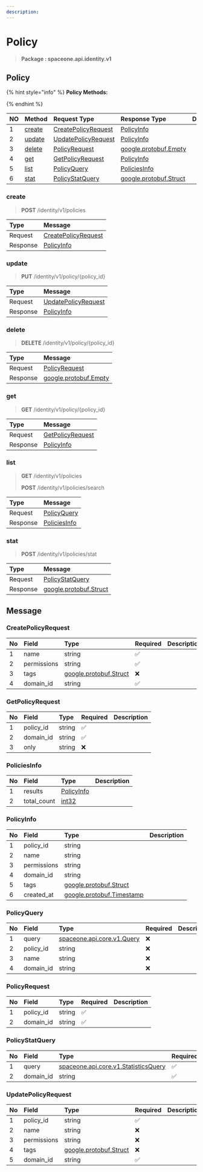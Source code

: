 ```yaml
---
description:  
---
```

# Policy

>  **Package : spaceone.api.identity.v1**

## Policy

{% hint style="info" %}
**Policy Methods:**

{%  endhint %}


| NO |  Method | Request Type | Response Type | Description |
| :--- | :--- | :--- | :--- | :--- |
| 1 | [create](Policy.md#create)| [CreatePolicyRequest](Policy.md#createpolicyrequest) | [PolicyInfo](Policy.md#policyinfo) |  |
| 2 | [update](Policy.md#update)| [UpdatePolicyRequest](Policy.md#updatepolicyrequest) | [PolicyInfo](Policy.md#policyinfo) |  |
| 3 | [delete](Policy.md#delete)| [PolicyRequest](Policy.md#policyrequest) |[google.protobuf.Empty](https://github.com/protocolbuffers/protobuf/blob/master/src/google/protobuf/empty.proto)|  |
| 4 | [get](Policy.md#get)| [GetPolicyRequest](Policy.md#getpolicyrequest) | [PolicyInfo](Policy.md#policyinfo) |  |
| 5 | [list](Policy.md#list)| [PolicyQuery](Policy.md#policyquery) | [PoliciesInfo](Policy.md#policiesinfo) |  |
| 6 | [stat](Policy.md#stat)| [PolicyStatQuery](Policy.md#policystatquery) |[google.protobuf.Struct](https://github.com/protocolbuffers/protobuf/blob/master/src/google/protobuf/struct.proto)|  | 
 
 
 
 
### create
> **POST** /identity/v1/policies
>


| Type | Message |
| :--- | :--- |
| Request | [CreatePolicyRequest](Policy.md#createpolicyrequest) |
| Response |  [PolicyInfo](Policy.md#policyinfo)  |
 
 
 
 
 
### update
> **PUT** /identity/v1/policy/{policy_id}
>


| Type | Message |
| :--- | :--- |
| Request | [UpdatePolicyRequest](Policy.md#updatepolicyrequest) |
| Response |  [PolicyInfo](Policy.md#policyinfo)  |
 
 
 
 
 
### delete
> **DELETE** /identity/v1/policy/{policy_id}
>


| Type | Message |
| :--- | :--- |
| Request | [PolicyRequest](Policy.md#policyrequest) |
| Response | [google.protobuf.Empty](https://github.com/protocolbuffers/protobuf/blob/master/src/google/protobuf/empty.proto) |
 
 
 
 
 
### get
> **GET** /identity/v1/policy/{policy_id}
>


| Type | Message |
| :--- | :--- |
| Request | [GetPolicyRequest](Policy.md#getpolicyrequest) |
| Response |  [PolicyInfo](Policy.md#policyinfo)  |
 
 
 
 
 
### list
> **GET** /identity/v1/policies
>
> **POST** /identity/v1/policies/search



| Type | Message |
| :--- | :--- |
| Request | [PolicyQuery](Policy.md#policyquery) |
| Response |  [PoliciesInfo](Policy.md#policiesinfo)  |
 
 
 
 
 
### stat
> **POST** /identity/v1/policies/stat
>


| Type | Message |
| :--- | :--- |
| Request | [PolicyStatQuery](Policy.md#policystatquery) |
| Response | [google.protobuf.Struct](https://github.com/protocolbuffers/protobuf/blob/master/src/google/protobuf/struct.proto) |


## 

## Message

### CreatePolicyRequest
| No | Field | Type | Required | Description |
| :--- | :--- | :--- | :--- | :--- |
| 1 | name |string|✅||
| 2 | permissions |string|✅||
| 3 | tags |[google.protobuf.Struct](https://github.com/protocolbuffers/protobuf/blob/master/src/google/protobuf/struct.proto)|❌||
| 4 | domain_id |string|✅||

### GetPolicyRequest
| No | Field | Type | Required | Description |
| :--- | :--- | :--- | :--- | :--- |
| 1 | policy_id |string|✅||
| 2 | domain_id |string|✅||
| 3 | only |string|❌||

### PoliciesInfo
| No | Field | Type |  Description |
| :--- | :--- | :--- | :--- |
| 1 | results |[PolicyInfo](Policy.md#policyinfo)||
| 2 | total_count |[int32](https://github.com/protocolbuffers/protobuf/blob/master/src/google/protobuf/type.proto)||

### PolicyInfo
| No | Field | Type |  Description |
| :--- | :--- | :--- | :--- |
| 1 | policy_id |string||
| 2 | name |string||
| 3 | permissions |string||
| 4 | domain_id |string||
| 5 | tags |[google.protobuf.Struct](https://github.com/protocolbuffers/protobuf/blob/master/src/google/protobuf/struct.proto)||
| 6 | created_at |[google.protobuf.Timestamp](https://github.com/protocolbuffers/protobuf/blob/master/src/google/protobuf/timestamp.proto)||

### PolicyQuery
| No | Field | Type | Required | Description |
| :--- | :--- | :--- | :--- | :--- |
| 1 | query |[spaceone.api.core.v1.Query](https://spaceone-dev.gitbook.io/api-reference/common-v1/search-query)|❌||
| 2 | policy_id |string|❌||
| 3 | name |string|❌||
| 4 | domain_id |string|❌||

### PolicyRequest
| No | Field | Type | Required | Description |
| :--- | :--- | :--- | :--- | :--- |
| 1 | policy_id |string|✅||
| 2 | domain_id |string|✅||

### PolicyStatQuery
| No | Field | Type | Required | Description |
| :--- | :--- | :--- | :--- | :--- |
| 1 | query |[spaceone.api.core.v1.StatisticsQuery](https://spaceone-dev.gitbook.io/api-reference/common-v1/statistics-query)|✅||
| 2 | domain_id |string|✅||

### UpdatePolicyRequest
| No | Field | Type | Required | Description |
| :--- | :--- | :--- | :--- | :--- |
| 1 | policy_id |string|✅||
| 2 | name |string|❌||
| 3 | permissions |string|❌||
| 4 | tags |[google.protobuf.Struct](https://github.com/protocolbuffers/protobuf/blob/master/src/google/protobuf/struct.proto)|❌||
| 5 | domain_id |string|✅||
